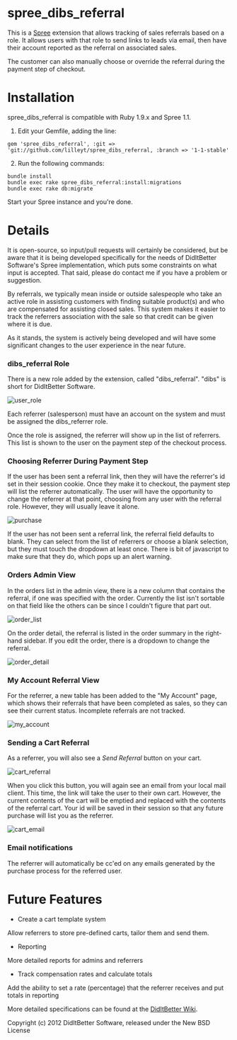 spree_dibs_referral
===================

This is a [Spree] extension that allows tracking of sales referrals
based on a role.  It allows users with that role to send links to leads
via email, then have their account reported as the referral on
associated sales.

The customer can also manually choose or override the referral during
the payment step of checkout.

Installation
============

spree_dibs_referral is compatible with Ruby 1.9.x and Spree 1.1.

1. Edit your Gemfile, adding the line:

`gem 'spree_dibs_referral', :git => 'git://github.com/lilleyt/spree_dibs_referral, :branch => '1-1-stable'`

2. Run the following commands:

```
bundle install
bundle exec rake spree_dibs_referral:install:migrations
bundle exec rake db:migrate
```

Start your Spree instance and you're done.

Details
=======

It is open-source, so input/pull requests will certainly be considered,
but be aware that it is being developed specifically for the needs of
DidItBetter Software's Spree implementation, which puts some
constraints on what input is accepted.  That said, please do contact
me if you have a problem or suggestion.

By referrals, we typically mean inside or outside salespeople who take
an active role in assisting customers with finding suitable product(s)
and who are compensated for assisting closed sales.  This system makes
it easier to track the referrers association with the sale so that
credit can be given where it is due.

As it stands, the system is actively being developed and will have some
significant changes to the user experience in the near future.

### dibs_referral Role

There is a new role added by the extension, called "dibs_referral".
"dibs" is short for DidItBetter Software.

![user_role]

Each referrer (salesperson) must have an account on the system and must
be assigned the dibs_referrer role.

Once the role is assigned, the referrer will show up in the list of
referrers.  This list is shown to the user on the payment step of the
checkout process.

### Choosing Referrer During Payment Step

If the user has been sent a referral link, then they will have the
referrer's id set in their session cookie.  Once they make it to
checkout, the payment step will list the referrer automatically.  The
user will have the opportunity to change the referrer at that point,
choosing from any user with the referral role.  However, they will
usually leave it alone.

![purchase]

If the user has not been sent a referral link, the referral field
defaults to blank.  They can select from the list of referrers or choose
a blank selection, but they must touch the dropdown at least once.
There is bit of javascript to make sure that they do, which pops up an
alert warning.

### Orders Admin View

In the orders list in the admin view, there is a new column that
contains the referral, if one was specified with the order.  Currently
the list isn't sortable on that field like the others can be since I
couldn't figure that part out.

![order_list]

On the order detail, the referral is listed in the order summary in the
right-hand sidebar.  If you edit the order, there is a dropdown to
change the referral.

![order_detail]

### My Account Referral View

For the referrer, a new table has been added to the "My Account" page,
which shows their referrals that have been completed as sales, so
they can see their current status.  Incomplete referrals are not
tracked.

![my_account]

### Sending a Cart Referral

As a referrer, you will also see a _Send Referral_ button on your cart.

![cart_referral]

When you click this button, you will again see an email from your local
mail client.  This time, the link will take the user to their own cart.
However, the current contents of the cart will be emptied and replaced
with the contents of the referral cart.  Your id will be saved in their
session so that any future purchase will list you as the referrer.

![cart_email]

### Email notifications

The referrer will automatically be cc'ed on any emails generated by the
purchase process for the referred user.

Future Features
===============

* Create a cart template system

Allow referrers to store pre-defined carts, tailor them and send them.

* Reporting

More detailed reports for admins and referrers

* Track compensation rates and calculate totals

Add the ability to set a rate (percentage) that the referrer receives
and put totals in reporting

More detailed specifications can be found at the [DidItBetter Wiki].

Copyright (c) 2012 DidItBetter Software, released under the New BSD
License

[Spree]: http://spreecommerce.com/
[user_role]: https://github.com/downloads/lilleyt/spree_dibs_referral/user_role.png
[purchase]: https://github.com/downloads/lilleyt/spree_dibs_referral/purchase.png
[order_list]: https://github.com/downloads/lilleyt/spree_dibs_referral/order_list.png
[order_detail]: https://github.com/downloads/lilleyt/spree_dibs_referral/order_detail.png
[my_account]: https://github.com/downloads/lilleyt/spree_dibs_referral/my_account.png
[cart_referral]: https://github.com/downloads/lilleyt/spree_dibs_referral/cart_referral.png
[cart_email]: https://github.com/downloads/lilleyt/spree_dibs_referral/cart_email.png
[DidItBetter Wiki]: http://wiki.diditbetter.com/doku.php?id=Agent_Modules:Agent_Modules
